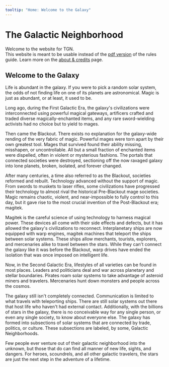 ```yaml
---
tooltip: "Home: Welcome to the Galaxy"
---
```


# The Galactic Neighborhood

Welcome to the website for TGN.  
This website is meant to be usable instead of the [pdf version][1] of the rules guide. Learn more on the <a href="#" onclick="loadContent('about')">about & credits</a> page.

## Welcome to the Galaxy

Life is abundant in the galaxy. If you were to pick a random solar system, the odds of not finding life on one of its planets are astronomical. Magic is just as abundant, or at least, it used to be.  

Long ago, during the First Galactic Era, the galaxy's civilizations were interconnected using powerful magical gateways, artificers crafted and traded diverse magically-enchanted items, and any rare sword-wielding activists had no choice but to yield to mages.  

Then came the Blackout. There exists no explanation for the galaxy-wide rending of the very fabric of magic. Powerful mages were torn apart by their own greatest  tool. Mages that survived found their ability missing, misshapen, or uncontrollable. All but a small fraction of enchanted items were dispelled, often in violent or mysterious fashions. The portals that connected societies were destroyed, sectioning off the now ravaged galaxy into lone planets, broken, isolated, and forever changed.  

After many centuries, a time also referred to as the Blackout, societies reformed and rebuilt. Technology advanced without the support of magic. From swords to muskets to laser rifles, some civilizations have progressed their technology to almost rival the historical Pre-Blackout mage societies. Magic remains chaotic, violent, and near-impossible to fully control to this day, but it gave rise to the most crucial invention of the Post-Blackout era; magitek.  

Magitek is the careful science of using technology to harness magical power. These devices all come with their side effects and defects, but it has allowed the galaxy's civilizations to reconnect. Interplanetary ships are now equipped with warp engines, magitek machines that teleport the ships between solar systems. These ships allow merchants, tourists, explorers, and mercenaries alike to travel between the stars. While they can't connect the galaxy like it was before the Blackout, warp drives have ended the isolation that was once imposed on intelligent life.  

Now, in the Second Galactic Era, lifestyles of all varieties can be found in most places. Leaders and politicians deal and war across planetary and stellar boundaries. Pirates roam solar systems to take advantage of asteroid miners and travelers. Mercenaries hunt down monsters and people across the cosmos. 

The galaxy still isn't completely connected. Communication is limited to what travels with teleporting ships. There are still solar systems out there that host life who haven't had external contact. Additionally, with the billions of stars in the galaxy, there is no conceivable way for any single person, or even any single society, to know about everyone else. The galaxy has formed into subsections of solar systems that are connected by trade, politics, or culture. These subsections are labeled, by some, Galactic Neighborhoods.  

Few people ever venture out of their galactic neighborhood into the unknown, but those that do can find all manner of new life, sights, and dangers. For heroes, scoundrels, and all other galactic travelers, the stars are just the next step in the adventure of a lifetime.

[1]: <1.02 The Galactic Neighborhood.pdf>